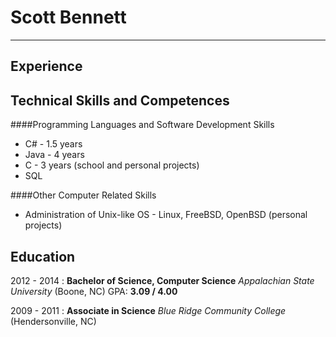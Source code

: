 Scott Bennett
=============
____________

Experience
----------

Technical Skills and Competences
--------------------------------

####Programming Languages and Software Development Skills
* C# - 1.5 years
* Java - 4 years
* C - 3 years (school and personal projects)
* SQL

####Other Computer Related Skills
* Administration of Unix-like OS - Linux, FreeBSD, OpenBSD (personal projects)

Education
---------

2012 - 2014
:  **Bachelor of Science, Computer Science** _Appalachian State University_ (Boone, NC) GPA: **3.09 / 4.00**

2009 - 2011
:  **Associate in Science** _Blue Ridge Community College_ (Hendersonville, NC)
